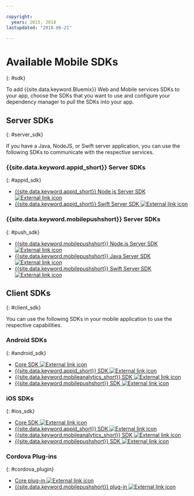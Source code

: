 ```yaml
---

copyright:
  years: 2015, 2018
lastupdated: "2018-06-21"

---
```

# Available Mobile SDKs
{: #sdk}

To add {{site.data.keyword.Bluemix}} Web and Mobile services SDKs to your app, choose the SDKs that you want to use and configure your dependency manager to pull the SDKs into your app.


## Server SDKs
{: #server_sdk}

If you have a Java, NodeJS, or Swift server application, you can use the following SDKs to communicate with the respective services.


### {{site.data.keyword.appid_short}} Server SDKs
{: #appid_sdk}

- [{{site.data.keyword.appid_short}} Node.js Server SDK ![External link icon](../../icons/launch-glyph.svg "External link icon")](https://github.com/ibm-cloud-security/appid-serversdk-nodejs)
- [{{site.data.keyword.appid_short}} Swift Server SDK ![External link icon](../../icons/launch-glyph.svg "External link icon")](https://github.com/ibm-cloud-security/appid-serversdk-swift)

### {{site.data.keyword.mobilepushshort}} Server SDKs
{: #push_sdk}

- [{{site.data.keyword.mobilepushshort}} Node.js Server SDK ![External link icon](../../icons/launch-glyph.svg "External link icon")](https://github.com/ibm-bluemix-mobile-services/bms-pushnotifications-serversdk-nodejs)
- [{{site.data.keyword.mobilepushshort}} Java Server SDK ![External link icon](../../icons/launch-glyph.svg "External link icon")](https://github.com/ibm-bluemix-mobile-services/bms-pushnotifications-serversdk-java)
- [{{site.data.keyword.mobilepushshort}} Swift Server SDK ![External link icon](../../icons/launch-glyph.svg "External link icon")](https://github.com/ibm-bluemix-mobile-services/bms-pushnotifications-serversdk-swift)


## Client SDKs
{: #client_sdk}

You can use the following SDKs in your mobile application to use the respective capabilities.


### Android SDKs
{: #android_sdk}

- [Core SDK ![External link icon](../../icons/launch-glyph.svg "External link icon")](https://github.com/ibm-bluemix-mobile-services/bms-clientsdk-android-core)
- [{{site.data.keyword.appid_short}} SDK ![External link icon](../../icons/launch-glyph.svg "External link icon")](https://github.com/ibm-cloud-security/appid-clientsdk-android)
- [{{site.data.keyword.mobileanalytics_short}} SDK ![External link icon](../../icons/launch-glyph.svg "External link icon")](https://github.com/ibm-bluemix-mobile-services/bms-clientsdk-android-analytics)
- [{{site.data.keyword.mobilepushshort}} SDK ![External link icon](../../icons/launch-glyph.svg "External link icon")](https://github.com/ibm-bluemix-mobile-services/bms-clientsdk-android-push)


### iOS SDKs
{: #ios_sdk}

- [Core SDK ![External link icon](../../icons/launch-glyph.svg "External link icon")](https://github.com/ibm-bluemix-mobile-services/bms-clientsdk-swift-core)
- [{{site.data.keyword.appid_short}} SDK ![External link icon](../../icons/launch-glyph.svg "External link icon")](https://github.com/ibm-cloud-security/appid-clientsdk-swift)
- [{{site.data.keyword.mobileanalytics_short}} SDK ![External link icon](../../icons/launch-glyph.svg "External link icon")](https://github.com/ibm-bluemix-mobile-services/bms-clientsdk-swift-analytics)
- [{{site.data.keyword.mobilepushshort}} SDK ![External link icon](../../icons/launch-glyph.svg "External link icon")](https://github.com/ibm-bluemix-mobile-services/bms-clientsdk-swift-push)


### Cordova Plug-ins
{: #cordova_plugin}

- [Core plug-in ![External link icon](../../icons/launch-glyph.svg "External link icon")](https://github.com/ibm-bluemix-mobile-services/bms-clientsdk-cordova-plugin-core)
- [{{site.data.keyword.mobilepushshort}} plug-in ![External link icon](../../icons/launch-glyph.svg "External link icon")](https://github.com/ibm-bluemix-mobile-services/bms-clientsdk-cordova-plugin-push)
